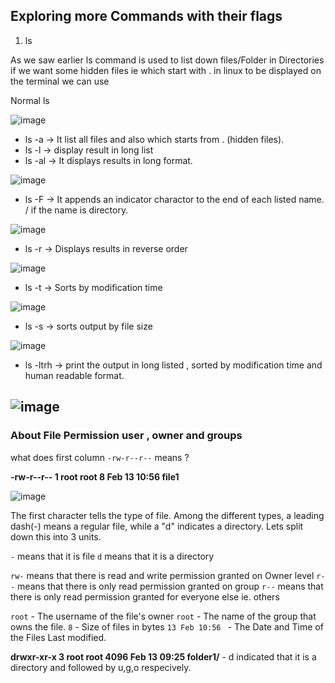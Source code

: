 <h2> Exploring more Commands with their flags </h2>

1.  ls

As we saw earlier ls command is used to list down files/Folder in Directories
if we want some hidden files ie which start with . in linux
to be displayed on the terminal we can use 

 Normal ls 

![image](https://user-images.githubusercontent.com/38061560/153747237-849dfa45-ee58-4769-95f6-c79f521f9d91.png)

- ls -a  ->  It list all files and also which starts from . (hidden files).
- ls -l  -> display result in long list
- ls -al ->  It displays results in long format.

![image](https://user-images.githubusercontent.com/38061560/153747227-1b99b4f8-9a92-479c-9604-41240a53003a.png)

- ls -F  -> It appends an indicator charactor to the end of each listed name. / if the name is directory.

![image](https://user-images.githubusercontent.com/38061560/153747282-39b6cdb9-ddfb-4d88-aff5-480ea5382f85.png)

- ls -r  -> Displays results in reverse order

![image](https://user-images.githubusercontent.com/38061560/153747301-879a41d5-ba2d-450d-a5c7-2823ad2c5f45.png)

- ls -t  -> Sorts by modification time

![image](https://user-images.githubusercontent.com/38061560/153747317-404e97da-bffd-4be7-bc8f-903c1d72fbb1.png)

- ls -s  -> sorts output by file size

![image](https://user-images.githubusercontent.com/38061560/153747329-5787cc11-6f7d-40ec-9586-5368e0c0fc56.png)

- ls -ltrh -> print the output in long listed , sorted by modification time  and human readable format.

![image](https://user-images.githubusercontent.com/38061560/153747348-a7695a17-666c-4a27-97e6-faaf1ac1fcec.png)
-----------------------------------------------------------------------------------------------------------------------------------------------------------------
<h3> About File Permission user , owner and groups </h3>

what does first column `-rw-r--r--` means ?

**-rw-r--r-- 1 root root    8 Feb 13 10:56 file1**

![image](https://user-images.githubusercontent.com/38061560/153750180-15148345-9baf-4abb-b143-cd0a84d6c786.png)

The first character tells the
type of file. Among the different types, a leading dash(-)
means a regular file, while a "d" indicates a directory.
Lets split down this into 3 units.

`-` means that it is file
`d` means that it is a directory

`rw-` means that there is read and write permission granted on Owner level
`r--` means that there is only read permission granted on group 
`r--` means that there is only read permission granted for everyone else ie. others

`root` - The username  of the file's owner
`root` - The name of the group that owns the file.
`8` - Size of files in bytes
`13 Feb 10:56 ` - The Date and Time of the Files Last modified.

**drwxr-xr-x 3 root root 4096 Feb 13 09:25 folder1/**  - d indicated that it is a directory and followed by u,g,o respecively.
